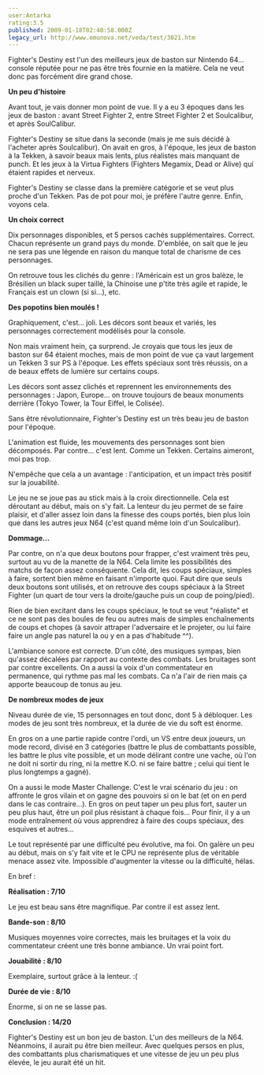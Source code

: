 ```yaml
---
user:Antarka
rating:3.5
published: 2009-01-18T02:40:58.000Z
legacy_url: http://www.emunova.net/veda/test/3021.htm
---
```

Fighter's Destiny est l'un des meilleurs jeux de baston sur Nintendo 64... console réputée pour ne pas être très fournie en la matière. Cela ne veut donc pas forcément dire grand chose.  

  

**Un peu d'histoire**  

  

Avant tout, je vais donner mon point de vue. Il y a eu 3 époques dans les jeux de baston : avant Street Fighter 2, entre Street Fighter 2 et Soulcalibur, et après SoulCalibur.  

  

Fighter's Destiny se situe dans la seconde (mais je me suis décidé à l'acheter après Soulcalibur). On avait en gros, à l'époque, les jeux de baston à la Tekken, à savoir beaux mais lents, plus réalistes mais manquant de punch. Et les jeux à la Virtua Fighters (Fighters Megamix, Dead or Alive) qui étaient rapides et nerveux.  

  

Fighter's Destiny se classe dans la première catégorie et se veut plus proche d'un Tekken. Pas de pot pour moi, je préfère l'autre genre. Enfin, voyons cela.  

  

**Un choix correct**  

  

Dix personnages disponibles, et 5 persos cachés supplémentaires. Correct. Chacun représente un grand pays du monde. D'emblée, on sait que le jeu ne sera pas une légende en raison du manque total de charisme de ces personnages.  

  

On retrouve tous les clichés du genre : l'Américain est un gros balèze, le Brésilien un black super taillé, la Chinoise une p'tite très agile et rapide, le Français est un clown (si si...), etc.  

  

**Des popotins bien moulés !**  

  

Graphiquement, c'est... joli. Les décors sont beaux et variés, les personnages correctement modélisés pour la console.  

  

Non mais vraiment hein, ça surprend. Je croyais que tous les jeux de baston sur 64 étaient moches, mais de mon point de vue ça vaut largement un Tekken 3 sur PS à l'époque. Les effets spéciaux sont très réussis, on a de beaux effets de lumière sur certains coups.  

  

Les décors sont assez clichés et reprennent les environnements des personnages : Japon, Europe... on trouve toujours de beaux monuments derrière (Tokyo Tower, la Tour Eiffel, le Colisée).  

  

Sans être révolutionnaire, Fighter's Destiny est un très beau jeu de baston pour l'époque.  

  

L'animation est fluide, les mouvements des personnages sont bien décomposés. Par contre... c'est lent. Comme un Tekken. Certains aimeront, moi pas trop.  

  

N'empêche que cela a un avantage : l'anticipation, et un impact très positif sur la jouabilité.  

  

Le jeu ne se joue pas au stick mais à la croix directionnelle. Cela est déroutant au début, mais on s'y fait. La lenteur du jeu permet de se faire plaisir, et d'aller assez loin dans la finesse des coups portés, bien plus loin que dans les autres jeux N64 (c'est quand même loin d'un Soulcalibur).  

  

**Dommage...**  

  

Par contre, on n'a que deux boutons pour frapper, c'est vraiment très peu, surtout au vu de la manette de la N64\. Cela limite les possibilités des matchs de façon assez conséquente. Cela dit, les coups spéciaux, simples à faire, sortent bien même en faisant n'importe quoi. Faut dire que seuls deux boutons sont utilisés, et on retrouve des coups spéciaux à la Street Fighter (un quart de tour vers la droite/gauche puis un coup de poing/pied).  

  

Rien de bien excitant dans les coups spéciaux, le tout se veut "réaliste" et ce ne sont pas des boules de feu ou autres mais de simples enchaînements de coups et chopes (à savoir attraper l'adversaire et le projeter, ou lui faire faire un angle pas naturel la ou y en a pas d'habitude ^^).  

  

L'ambiance sonore est correcte. D'un côté, des musiques sympas, bien qu'assez décalées par rapport au contexte des combats. Les bruitages sont par contre excellents. On a aussi la voix d'un commentateur en permanence, qui rythme pas mal les combats. Ca n'a l'air de rien mais ça apporte beaucoup de tonus au jeu.  

  

**De nombreux modes de jeux**  

  

Niveau durée de vie, 15 personnages en tout donc, dont 5 à débloquer. Les modes de jeu sont très nombreux, et la durée de vie du soft est énorme.  

  

En gros on a une partie rapide contre l'ordi, un VS entre deux joueurs, un mode record, divisé en 3 catégories (battre le plus de combattants possible, les battre le plus vite possible, et un mode délirant contre une vache, où l'on ne doit ni sortir du ring, ni la mettre K.O. ni se faire battre ; celui qui tient le plus longtemps a gagné).  

  

On a aussi le mode Master Challenge. C'est le vrai scénario du jeu : on affronte le gros vilain et on gagne des pouvoirs si on le bat (et on en perd dans le cas contraire...). En gros on peut taper un peu plus fort, sauter un peu plus haut, être un poil plus résistant à chaque fois... Pour finir, il y a un mode entraînement où vous apprendrez à faire des coups spéciaux, des esquives et autres...  

  

Le tout représenté par une difficulté peu évolutive, ma foi. On galère un peu au début, mais on s'y fait vite et le CPU ne représente plus de véritable menace assez vite. Impossible d'augmenter la vitesse ou la difficulté, hélas.  

  

En bref :  

  

**Réalisation : 7/10**  

Le jeu est beau sans être magnifique. Par contre il est assez lent.  

  

**Bande-son : 8/10**  

Musiques moyennes voire correctes, mais les bruitages et la voix du commentateur créent une très bonne ambiance. Un vrai point fort.  

  

**Jouabilité : 8/10**  

Exemplaire, surtout grâce à la lenteur. :(  

  

**Durée de vie : 8/10**  

Énorme, si on ne se lasse pas.  

  

**Conclusion : 14/20**  

  

Fighter's Destiny est un bon jeu de baston. L'un des meilleurs de la N64\. Néanmoins, il aurait pu être bien meilleur. Avec quelques persos en plus, des combattants plus charismatiques et une vitesse de jeu un peu plus élevée, le jeu aurait été un hit.